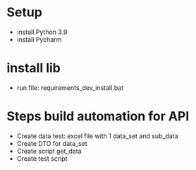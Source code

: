 # Setup
- install Python 3.9
- install Pycharm

# install lib
- run file: requirements_dev_install.bat



# Steps build automation for API
- Create data test: excel file with 1 data_set and sub_data
- Create DTO for data_set
- Create script get_data
- Create test script
